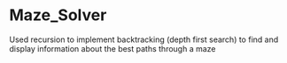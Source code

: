 # Maze_Solver
Used recursion to implement backtracking (depth first search) to find and display information about the best paths through a maze
